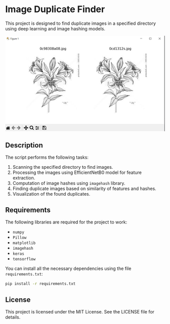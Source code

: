 # Image Duplicate Finder

This project is designed to find duplicate images in a specified directory using deep learning and image hashing models.

![Example of duplicate images](images/example_duplicates.jpg)

## Description

The script performs the following tasks:
1. Scanning the specified directory to find images.
2. Processing the images using EfficientNetB0 model for feature extraction.
3. Computation of image hashes using `imagehash` library.
4. Finding duplicate images based on similarity of features and hashes.
5. Visualization of the found duplicates.

## Requirements

The following libraries are required for the project to work:

- `numpy`
- `Pillow`
- `matplotlib`
- `imagehash`
- `keras`
- `tensorflow`

You can install all the necessary dependencies using the file `requirements.txt`:

```bash
pip install -r requirements.txt
```
## License

This project is licensed under the MIT License. See the LICENSE file for details.


